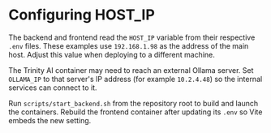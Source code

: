 # Configuring HOST_IP

The backend and frontend read the `HOST_IP` variable from their respective
`.env` files. These examples use `192.168.1.98` as the address of the main host.
Adjust this value when deploying to a different machine.

The Trinity AI container may need to reach an external Ollama server. Set
`OLLAMA_IP` to that server's IP address (for example `10.2.4.48`) so the
internal services can connect to it.

Run `scripts/start_backend.sh` from the repository root to build and launch the
containers. Rebuild the frontend container after updating its `.env` so Vite
embeds the new setting.
